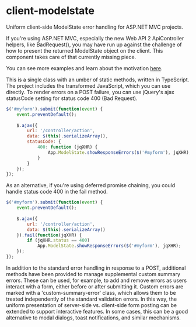 client-modelstate
=================

Uniform client-side ModelState error handling for ASP.NET MVC projects.

If you're using ASP.NET MVC, especially the new Web API 2 ApiController helpers, like BadRequest(), you may have run up against the challenge of how to present the returned ModelState object on the client.
This component takes care of that currently missing piece.

You can see more examples and learn about the motivation [here](http://www.toddlucas.net/2014/08/client-side-modelstate).

This is a single class with an umber of static methods, written in TypeScript.
The project includes the transformed JavaScript, which you can use directly.
To render errors on a POST failure, you can use jQuery's ajax statusCode setting for status code 400 (Bad Request).

```js
$('#myform').submit(function(event) {
    event.preventDefault();
    
    $.ajax({
        url: '/controller/action',
        data: $(this).serializeArray(),
        statusCode: {
            400: function (jqXHR) {
                App.ModelState.showResponseErrors($('#myform'), jqXHR);
            }
        }
    });
});
```

As an alternative, if you're using deferred promise chaining, you could handle status code 400 in the fail method.

```js
$('#myform').submit(function(event) {
    event.preventDefault();
    
    $.ajax({
        url: '/controller/action',
        data: $(this).serializeArray()
    }).fail(function(jqXHR) {
        if (jqXHR.status == 400)
            App.ModelState.showResponseErrors($('#myform'), jqXHR);
    });
});
```

In addition to the standard error handling in response to a POST, additional methods have been provided to manage supplemental custom summary errors.
These can be used, for example, to add and remove errors as users interact with a form, either before or after submitting it.
Custom errors are marked with a 'custom-summary-error' class, which allows them to be treated independently of the standard validation errors.
In this way, the uniform presentation of server-side vs. client-side form posting can be extended to support interactive features.
In some cases, this can be a good alternative to modal dialogs, toast notifications, and similar mechanisms.
